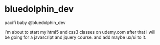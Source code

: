 # bluedolphin_dev
pacifi baby @bluedolphin_dev


i'm about to start my html5 and css3 classes on udemy.com 
after that i will be going for a javascript and jquery course.
and add maybe ux/ui to it.
